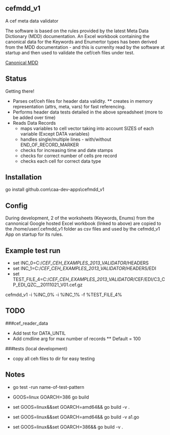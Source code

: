## cefmdd_v1
A cef meta data validator


The software is based on the rules provided by the latest Meta Data Dictionary (MDD) documentation.
An Excel workbook containing the canonical data for the Keywords and Enumertor types has been
derived from the MDD documentation - and this is currenlty read by the software at startup 
and then used to validate the cef/ceh files under test.

[Canonical MDD](https://docs.google.com/spreadsheets/d/1KSEQS-1ncG7tNt7PJRVbT_gGuFfyJfmWNHoKANsw5kI/pubhtml "Google Hosted Excel Workbook")


## Status
Getting there! 

* Parses cef/ceh files for header data validity.
    ** creates in memory representation (attrs, meta, vars) for fast referencing.
* Performs header data tests detailed in the above spreadsheet (more to be added over time)
* Reads Data Records 
    * maps variables to cell vector taking into account SIZES of each variable (Except DATA variables)
    * handles single/multiple lines - with/without END_OF_RECORD_MARKER
    * checks for increasing time and date stamps 
    * checks for correct number of cells pre record
    * checks each cell for correct data type


## Installation
go install github.com\caa-dev-apps\cefmdd_v1


## Config
During development, 2 of the worksheets (Keywords, Enums) from the cannonical Google hosted Excel workbook (linked to above)
are copied to the /home/user/.cefmdd_v1 folder as csv files and used by the cefmdd_v1 App on startup for its rules.


## Example test run
* set INC_0=C:/_CEF_CEH_EXAMPLES_2013_VALIDATOR_/HEADERS
* set INC_1=C:/_CEF_CEH_EXAMPLES_2013_VALIDATOR_/HEADERS/EDI
* set TEST_FILE_4=C:/_CEF_CEH_EXAMPLES_2013_VALIDATOR_/CEF/EDI/C3_CP_EDI_QZC__20111021_V01.cef.gz

cefmdd_v1 -i %INC_0% -i %INC_1% -f %TEST_FILE_4% 


## TODO

###cef_reader_data
* Add test for DATA_UNTIL
* Add cmdline arg for max number of records
    ** Default = 100


###tests (local development)
* copy all ceh files to dir for easy testing


        
        
## Notes
* go test -run name-of-test-pattern  
* GOOS=linux GOARCH=386 go build

* set GOOS=linux&&set GOARCH=amd64&& go build -v .
* set GOOS=linux&&set GOARCH=amd64&& go build -v a1.go
* set GOOS=linux&&set GOARCH=386&& go build -v .
